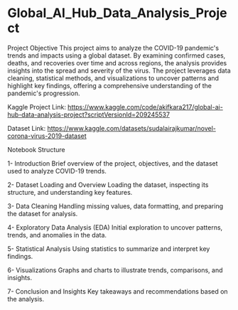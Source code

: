 # Global_AI_Hub_Data_Analysis_Project

Project Objective
This project aims to analyze the COVID-19 pandemic's trends and impacts using a global dataset. By examining confirmed cases, deaths, and recoveries over time and across regions, the analysis provides insights into the spread and severity of the virus. The project leverages data cleaning, statistical methods, and visualizations to uncover patterns and highlight key findings, offering a comprehensive understanding of the pandemic's progression.

Kaggle Project Link: https://www.kaggle.com/code/akifkara217/global-ai-hub-data-analysis-project?scriptVersionId=209245537

Dataset Link: https://www.kaggle.com/datasets/sudalairajkumar/novel-corona-virus-2019-dataset

Notebook Structure

1- Introduction
Brief overview of the project, objectives, and the dataset used to analyze COVID-19 trends.

2- Dataset Loading and Overview
Loading the dataset, inspecting its structure, and understanding key features.

3- Data Cleaning
Handling missing values, data formatting, and preparing the dataset for analysis.

4- Exploratory Data Analysis (EDA)
Initial exploration to uncover patterns, trends, and anomalies in the data.

5- Statistical Analysis
Using statistics to summarize and interpret key findings.

6- Visualizations
Graphs and charts to illustrate trends, comparisons, and insights.

7- Conclusion and Insights
Key takeaways and recommendations based on the analysis.
